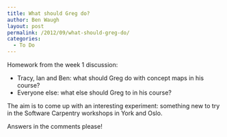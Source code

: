 ```yaml
---
title: What should Greg do?
author: Ben Waugh
layout: post
permalink: /2012/09/what-should-greg-do/
categories:
  - To Do
---
```

Homework from the week 1 discussion:

*   Tracy, Ian and Ben: what should Greg do with concept maps in his course?
*   Everyone else: what else should Greg to in his course?

The aim is to come up with an interesting experiment: something new to try in the Software Carpentry workshops in York and Oslo.

Answers in the comments please!